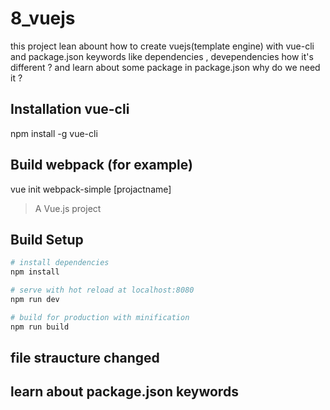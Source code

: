 # 8_vuejs

this project lean abount how to create vuejs(template engine) with vue-cli and package.json keywords 
like dependencies , devependencies how it's different ? and learn about some package in package.json
why do we need it ?

## Installation vue-cli

npm install -g vue-cli

## Build webpack (for example)

vue init webpack-simple [projactname]

> A Vue.js project

## Build Setup

``` bash
# install dependencies
npm install

# serve with hot reload at localhost:8080
npm run dev

# build for production with minification
npm run build
```

## file straucture changed

## learn about package.json keywords
    

